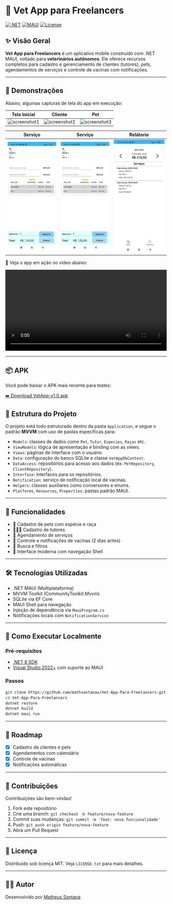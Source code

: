 
# 🐾 Vet App para Freelancers

[![.NET](https://img.shields.io/badge/.NET-8.0-blueviolet?logo=dotnet)](https://dotnet.microsoft.com/)
[![MAUI](https://img.shields.io/badge/MAUI-Mobile%20App-blue?logo=microsoft)](https://learn.microsoft.com/dotnet/maui/)
[![License](https://img.shields.io/github/license/mathsantanax/Vet-App-Para-Freelancers)](LICENSE)

## ✨ Visão Geral

**Vet App para Freelancers** é um aplicativo mobile construído com .NET MAUI, voltado para **veterinários autônomos**. Ele oferece recursos completos para cadastro e gerenciamento de clientes (tutores), pets, agendamentos de serviços e controle de vacinas com notificações.

---

## 📸 Demonstrações

Abaixo, algumas capturas de tela do app em execução:

| Tela Inicial | Cliente | Pet |
|--------------|------------------|------------------|
| ![screenshot1](./imagens/Página%20Home.jpeg) | ![screenshot2](./imagens/Página%20Cliente.jpeg) | ![screenshot3](./imagens/Página%20Pet.jpeg) |

| Serviço | Serviço | Relátorio |
|---------|---------------|----------------|
| ![screenshot4](./imagens/Página%20Serviço.jpeg) | ![screenshot5](./imagens/Página%20Serviço.jpeg) | ![screenshot6](./imagens/Página%20Relátorio.jpeg) |

🎥 Veja o app em ação no vídeo abaixo:

<video width="100%" height="auto" controls>
  <source src="./imagens/Apresentação.mp4" type="video/mp4">
  Seu navegador não suporta vídeo HTML5.
</video>


---

## 📦 APK

Você pode baixar o APK mais recente para testes:

<a href="./Application/bin/Release/VetApp-v1.0.apk" >➡️ Download VetApp-v1.0.apk</a>

## 📁 Estrutura do Projeto

O projeto está todo estruturado dentro da pasta `Application`, e segue o padrão **MVVM** com uso de pastas específicas para:

- `Models`: classes de dados como `Pet`, `Tutor`, `Especies`, `Raças` etc.
- `ViewModels`: lógica de apresentação e binding com as views.
- `Views`: páginas de interface com o usuário.
- `Data`: configuração do banco SQLite e classe `VetAppDbContext`.
- `DataAccess`: repositórios para acesso aos dados (ex: `PetRepository`, `ClientRepository`).
- `Interface`: interfaces para os repositórios.
- `Notification`: serviço de notificação local de vacinas.
- `Helpers`: classes auxiliares como conversores e enums.
- `Platforms`, `Resources`, `Properties`: pastas padrão MAUI.

---

## 📱 Funcionalidades

- 🐾 Cadastro de pets com espécie e raça
- 👨‍👩‍👧 Cadastro de tutores
- 📅 Agendamento de serviços
- 💉 Controle e notificações de vacinas (2 dias antes)
- 🔎 Busca e filtros
- 📲 Interface moderna com navegação Shell

---

## 🛠️ Tecnologias Utilizadas

- .NET MAUI (Multiplataforma)
- MVVM Toolkit (CommunityToolkit.Mvvm)
- SQLite via EF Core
- MAUI Shell para navegação
- Injeção de dependência via `MauiProgram.cs`
- Notificações locais com `NotificationService`

---

## 🚀 Como Executar Localmente

### Pré-requisitos

- [.NET 8 SDK](https://dotnet.microsoft.com/download/dotnet/8.0)
- [Visual Studio 2022+](https://visualstudio.microsoft.com/) com suporte ao MAUI

### Passos

```bash
git clone https://github.com/mathsantanax/Vet-App-Para-Freelancers.git
cd Vet-App-Para-Freelancers
dotnet restore
dotnet build
dotnet maui run
```

---

## 📌 Roadmap

- [x] Cadastro de clientes e pets
- [x] Agendamentos com calendário
- [x] Controle de vacinas
- [x] Notificações automáticas

---

## 🤝 Contribuições

Contribuições são bem-vindas!

1. Fork este repositório
2. Crie uma branch: `git checkout -b feature/nova-feature`
3. Commit suas mudanças: `git commit -m 'feat: nova funcionalidade'`
4. Push: `git push origin feature/nova-feature`
5. Abra um Pull Request

---

## 📄 Licença

Distribuído sob licença MIT. Veja `LICENSE.txt` para mais detalhes.

---

## 👨‍💻 Autor

Desenvolvido por [Matheus Santana](https://github.com/mathsantanax)
